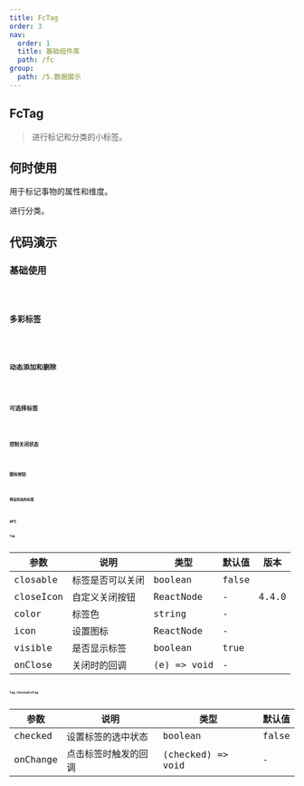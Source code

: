```yaml
---
title: FcTag
order: 3
nav:
  order: 1
  title: 基础组件库
  path: /fc
group:
  path: /5.数据展示
---
```


## FcTag 
 
> 进行标记和分类的小标签。

## 何时使用

用于标记事物的属性和维度。

进行分类。

## 代码演示

### 基础使用

<code src="./demo/base01.tsx">

### 多彩标签

<code src="./demo/base02.tsx">

### 动态添加和删除

<code src="./demo/base03.tsx">

### 可选择标签

<code src="./demo/base04.tsx">

### 控制关闭状态

<code src="./demo/base05.tsx">

### 图标按钮

<code src="./demo/base06.tsx">

### 预设状态的标签

<code src="./demo/base07.tsx">

## API

### Tag

| 参数 | 说明 | 类型 | 默认值 | 版本 |
| --- | --- | --- | --- | --- |
| closable | 标签是否可以关闭 | boolean | false |  |
| closeIcon | 自定义关闭按钮 | ReactNode | - | 4.4.0 |
| color | 标签色 | string | - |  |
| icon | 设置图标 | ReactNode | - |  |
| visible | 是否显示标签 | boolean | true |  |
| onClose | 关闭时的回调 | (e) => void | - |  |

### Tag.CheckableTag

| 参数 | 说明 | 类型 | 默认值 |
| --- | --- | --- | --- |
| checked | 设置标签的选中状态 | boolean | false |
| onChange | 点击标签时触发的回调 | (checked) => void | - |
